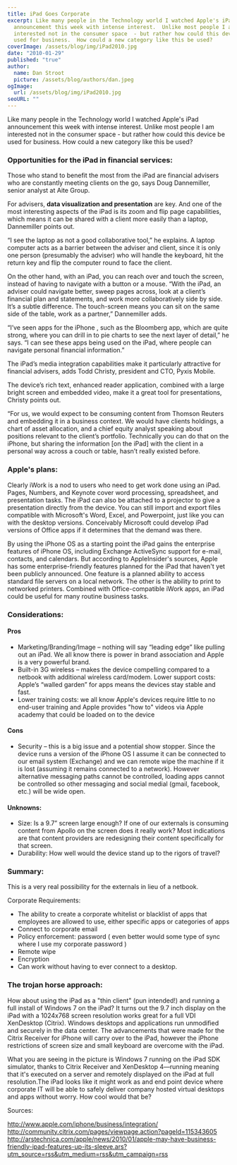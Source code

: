```yaml
---
title: iPad Goes Corporate
excerpt: Like many people in the Technology world I watched Apple's iPad
  announcement this week with intense interest.  Unlike most people I am
  interested not in the consumer space  - but rather how could this device be
  used for business.  How could a new category like this be used?
coverImage: /assets/blog/img/iPad2010.jpg
date: "2010-01-29"
published: "true"
author:
  name: Dan Stroot
  picture: /assets/blog/authors/dan.jpeg
ogImage:
  url: /assets/blog/img/iPad2010.jpg
seoURL: ""
---
```


Like many people in the Technology world I watched Apple's iPad announcement this week with intense interest.  Unlike most people I am interested not in the consumer space  - but rather how could this device be used for business.  How could a new category like this be used?

### Opportunities for the iPad in financial services:

Those who stand to benefit the most from the iPad are financial advisers who are constantly meeting clients on the go, says Doug Dannemiller, senior analyst at Aite Group.

For advisers, **data visualization and presentation** are key. And one of the most interesting aspects of the iPad is its zoom and flip page capabilities, which means it can be shared with a client more easily than a laptop, Dannemiller points out.

“I see the laptop as not a good collaborative tool,” he explains. A laptop computer acts as a barrier between the adviser and client, since it is only one person (presumably the adviser) who will handle the keyboard, hit the return key and flip the computer round to face the client.

On the other hand, with an iPad, you can reach over and touch the screen, instead of having to navigate with a button or a mouse.
“With the iPad, an adviser could navigate better, sweep pages across, look at a client’s financial plan and statements, and work more collaboratively side by side. It’s a subtle difference. The touch-screen means you can sit on the same side of the table, work as a partner,” Dannemiller adds.

“I’ve seen apps for the iPhone , such as the Bloomberg app, which are quite strong, where you can drill in to pie charts to see the next layer of detail,” he says. “I can see these apps being used on the iPad, where people can navigate personal financial information.”

The iPad’s media integration capabilities make it particularly attractive for financial advisers, adds Todd Christy, president and CTO, Pyxis Mobile.

The device’s rich text, enhanced reader application, combined with a large bright screen and embedded video, make it a great tool for presentations, Christy points out.

“For us, we would expect to be consuming content from Thomson Reuters and embedding it in a business context. We would have clients holdings, a chart of asset allocation, and a chief equity analyst speaking about positions relevant to the client’s portfolio. Technically you can do that on the iPhone, but sharing the information [on the iPad] with the client in a personal way across a couch or table, hasn’t really existed before.

### Apple's plans:

Clearly iWork is a nod to users who need to get work done using an iPad. Pages, Numbers, and Keynote cover word processing, spreadsheet, and presentation tasks. The iPad can also be attached to a projector to give a presentation directly from the device. You can still import and export files compatible with Microsoft's Word, Excel, and Powerpoint, just like you can with the desktop versions. Conceivably Microsoft could develop iPad versions of Office apps if it determines that the demand was there.

By using the iPhone OS as a starting point the iPad gains the enterprise features of iPhone OS, including Exchange ActiveSync support for e-mail, contacts, and calendars. But according to AppleInsider's sources, Apple has some enterprise-friendly features planned for the iPad that haven't yet been publicly announced. One feature is a planned ability to access standard file servers on a local network. The other is the ability to print to networked printers. Combined with Office-compatible iWork apps, an iPad could be useful for many routine business tasks.

### Considerations:

#### Pros
* Marketing/Branding/Image – nothing will say “leading edge” like pulling out an iPad.  We all know there is power in brand association and Apple is a very powerful brand.
* Built-in 3G wireless – makes the device compelling compared to a netbook with additional wireless card/modem.
Lower support costs: Apple’s “walled garden” for apps means the devices stay stable and fast.
* Lower training costs: we all know Apple's devices require little to no end-user training and Apple provides "how to" videos via Apple academy that could be loaded on to the device

#### Cons
* Security – this is a big issue and a potential show stopper.  Since the device runs a version of the iPhone OS I assume it can be connected to our email system (Exchange) and we can remote wipe the machine if it is lost (assuming it remains connected to a network).  However alternative messaging paths cannot be controlled, loading apps cannot be controlled so other messaging and social medial (gmail, facebook, etc.) will be wide open.

#### Unknowns:
* Size:  Is a 9.7” screen large enough?  If one of our externals is consuming content from Apollo on the screen does it really work?  Most indications are that content providers are redesigning their content specifically for that screen.
* Durability: How well would the device stand up to the rigors of travel?

### Summary:

This is a very real possibility for the externals in lieu of a netbook.

Corporate Requirements:

* The ability to create a corporate whitelist or blacklist of apps that employees are allowed to use, either specific apps or categories of apps
* Connect to corporate email
* Policy enforcement: password ( even better would some type of sync where I use my corporate password )
* Remote wipe
* Encryption
* Can work without having to ever connect to a desktop.

### The trojan horse approach:

How about using the iPad as a "thin client" (pun intended!) and running a full install of Windows 7 on the iPad?  It turns out the 9.7 inch display on the iPad with a 1024x768 screen resolution works great for a full VDI XenDesktop (Citrix). Windows desktops and applications run unmodified and securely in the data center. The advancements that were made for the Citrix Receiver for iPhone will carry over to the iPad, however the iPhone restrictions of screen size and small keyboard are overcome with the iPad.

What you are seeing in the picture is Windows 7 running on the iPad SDK simulator, thanks to Citrix Receiver and XenDesktop 4—running meaning that it's executed on a server and remotely displayed on the iPad at full resolution.The iPad looks like it might work as and end point device where corporate IT will be able to safely deliver company hosted virtual desktops and apps without worry.  How cool would that be?

Sources:

http://www.apple.com/iphone/business/integration/
http://community.citrix.com/pages/viewpage.action?pageId=115343605
http://arstechnica.com/apple/news/2010/01/apple-may-have-business-friendly-ipad-features-up-its-sleeve.ars?utm_source=rss&utm_medium=rss&utm_campaign=rss
